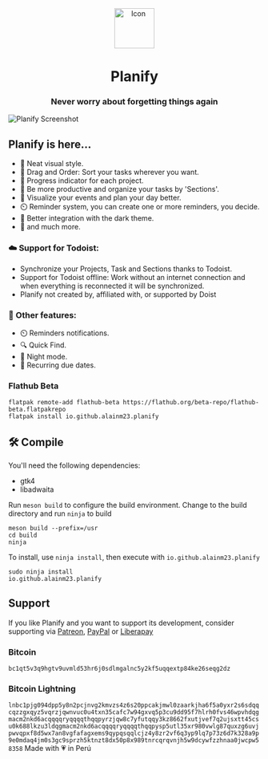 <div align="center">
  <span align="center"> <img width="80" height="80" class="center" src="https://raw.githubusercontent.com/alainm23/planify/86c817a8a45278a0022b078c08082ed1f7fddf88/data/icons/hicolor/scalable/apps/io.github.alainm23.planify.svg" alt="Icon"></span>
  <h1 align="center">Planify</h1>
  <h3 align="center">Never worry about forgetting things again</h3>
</div>

![Planify Screenshot](https://raw.githubusercontent.com/alainm23/planner/master/data/resources/screenshot/screenshot-01.png)

## Planify is here...

- 🚀️ Neat visual style.
- 🤚️ Drag and Order: Sort your tasks wherever you want.
- 💯️ Progress indicator for each project.
- 💪️ Be more productive and organize your tasks by 'Sections'.
- 📅️ Visualize your events and plan your day better.
- ⏲️ Reminder system, you can create one or more reminders, you decide.
- 🌙️ Better integration with the dark theme.
- 🎉️ and much more.

### ☁️ Support for Todoist:

- Synchronize your Projects, Task and Sections thanks to Todoist.
- Support for Todoist offline: Work without an internet connection and when everything is reconnected it will be synchronized.
- Planify not created by, affiliated with, or supported by Doist

### 💎️ Other features:

- ⏲️ Reminders notifications.
- 🔍️ Quick Find.
- 🌙️ Night mode.
- 🔁️ Recurring due dates.

### Flathub Beta
```
flatpak remote-add flathub-beta https://flathub.org/beta-repo/flathub-beta.flatpakrepo
flatpak install io.github.alainm23.planify
```

## 🛠 Compile

You'll need the following dependencies:

* gtk4
* libadwaita

Run `meson build` to configure the build environment. Change to the build directory and run `ninja` to build

    meson build --prefix=/usr
    cd build
    ninja

To install, use `ninja install`, then execute with `io.github.alainm23.planify`

    sudo ninja install
    io.github.alainm23.planify

## Support
If you like Planify and you want to support its development, consider supporting via [Patreon](https://www.patreon.com/alainm23), [PayPal](https://www.paypal.me/alainm23) or [Liberapay](https://liberapay.com/Alain)

### Bitcoin
`
bc1qt5v3q9hgtv9uvmld53hr6j0sdlmgalnc5y2kf5uqqextp84ke26seqg2dz
`
### Bitcoin Lightning
`
lnbc1pjg094dpp5y8n2pcjnvg2kmvzs4z6s20ppcakjmwl0zaarkjha6f5a0yxr2s6sdqqcqzzgxqyz5vqrzjqwnvuc0u4txn35cafc7w94gxvq5p3cu9dd95f7hlrh0fvs46wpvhdqgmacm2nkd6acqqqqryqqqqthqqpyrzjqw8c7yfutqqy3kz8662fxutjvef7q2ujsxtt45csu0k688lkzu3ldqgmacm2nkd6acqqqqryqqqqthqqpysp5utl35xr980vwlg87quxzg6uvjpwvqpxf8d5wx7an8vgfafagxems9qypqsqqlcjz4y8zr2vf6q3yp9lq7p73z6d7k328a9p9e0mdaq4jm0s3gc9sprzh5ktnzt8dx50p8x989tnrcqrqvnjh5w9dcywfzzhnaa0jwcpw58358
`
Made with 💗 in Perú

